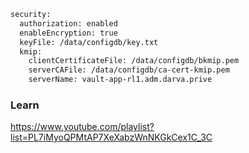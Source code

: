 ```bash
security:
  authorization: enabled
  enableEncryption: true
  keyFile: /data/configdb/key.txt
  kmip:
    clientCertificateFile: /data/configdb/bkmip.pem
    serverCAFile: /data/configdb/ca-cert-kmip.pem
    serverName: vault-app-rl1.adm.darva.prive
```





### Learn

https://www.youtube.com/playlist?list=PL7iMyoQPMtAP7XeXabzWnNKGkCex1C_3C